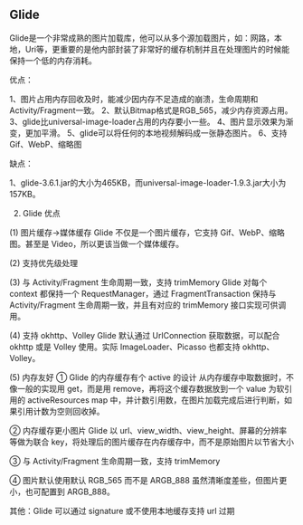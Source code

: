## Glide
Glide是一个非常成熟的图片加载库，他可以从多个源加载图片，如：网路，本地，Uri等，更重要的是他内部封装了非常好的缓存机制并且在处理图片的时候能保持一个低的内存消耗。

优点：

1、图片占用内存回收及时，能减少因内存不足造成的崩溃，生命周期和Activity/Fragment一致。
2、默认Bitmap格式是RGB_565，减少内存资源占用。
3、glide比universal-image-loader占用的内存要小一些。
4、图片显示效果为渐变，更加平滑。
5、glide可以将任何的本地视频解码成一张静态图片。
6、支持 Gif、WebP、缩略图

缺点：

1、glide-3.6.1.jar的大小为465KB，而universal-image-loader-1.9.3.jar大小为157KB。


2. Glide 优点

(1) 图片缓存->媒体缓存
Glide 不仅是一个图片缓存，它支持 Gif、WebP、缩略图。甚至是 Video，所以更该当做一个媒体缓存。



(2) 支持优先级处理



(3) 与 Activity/Fragment 生命周期一致，支持 trimMemory
Glide 对每个 context 都保持一个 RequestManager，通过 FragmentTransaction 保持与 Activity/Fragment 生命周期一致，并且有对应的 trimMemory 接口实现可供调用。



(4) 支持 okhttp、Volley
Glide 默认通过 UrlConnection 获取数据，可以配合 okhttp 或是 Volley 使用。实际 ImageLoader、Picasso 也都支持 okhttp、Volley。

(5) 内存友好
① Glide 的内存缓存有个 active 的设计
从内存缓存中取数据时，不像一般的实现用 get，而是用 remove，再将这个缓存数据放到一个 value 为软引用的 activeResources map 中，并计数引用数，在图片加载完成后进行判断，如果引用计数为空则回收掉。

② 内存缓存更小图片
Glide 以 url、view_width、view_height、屏幕的分辨率等做为联合 key，将处理后的图片缓存在内存缓存中，而不是原始图片以节省大小

③ 与 Activity/Fragment 生命周期一致，支持 trimMemory

④ 图片默认使用默认 RGB_565 而不是 ARGB_888
虽然清晰度差些，但图片更小，也可配置到 ARGB_888。


其他：Glide 可以通过 signature 或不使用本地缓存支持 url 过期
